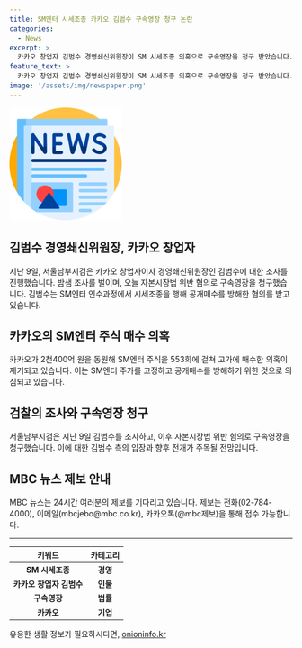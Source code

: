 ```yaml
---
title: SM엔터 시세조종 카카오 김범수 구속영장 청구 논란
categories:
  - News
excerpt: >
  카카오 창업자 김범수 경영쇄신위원장이 SM 시세조종 의혹으로 구속영장을 청구 받았습니다. 지난해 2월, 하이브의 공개매수를 방해하기 위해 SM엔터 주가를 높게 설정한 혐의를 받고, 검찰은 약 2천400억 원을 동원해 SM엔터 주식을 고가에 매수한 것으로 보고 있습니다. MBC는 24시간 제보를 기다리고 있습니다. (전화 02-784-4000, 이메일 mbcjebo@mbc.co.kr, 카카오톡 @mbc제보)
feature_text: >
  카카오 창업자 김범수 경영쇄신위원장이 SM 시세조종 의혹으로 구속영장을 청구 받았습니다. 지난해 2월, 하이브의 공개매수를 방해하기 위해 SM엔터 주가를 높게 설정한 혐의를 받고, 검찰은 약 2천400억 원을 동원해 SM엔터 주식을 고가에 매수한 것으로 보고 있습니다. MBC는 24시간 제보를 기다리고 있습니다. (전화 02-784-4000, 이메일 mbcjebo@mbc.co.kr, 카카오톡 @mbc제보)
image: '/assets/img/newspaper.png'
---
```


<p><img src="/assets/img/newspaper.png" alt="kimp 속보" /></p>

<h2 data-ke-size="size26">김범수 경영쇄신위원장, 카카오 창업자</h2>

<p data-ke-size="size16">지난 9일, 서울남부지검은 카카오 창업자이자 경영쇄신위원장인 김범수에 대한 조사를 진행했습니다. 밤샘 조사를 벌이며, 오늘 자본시장법 위반 혐의로 구속영장을 청구했습니다. 김범수는 SM엔터 인수과정에서 시세조종을 행해 공개매수를 방해한 혐의를 받고 있습니다.</p>

<h2 data-ke-size="size26">카카오의 SM엔터 주식 매수 의혹</h2>

<p data-ke-size="size16">카카오가 2천400억 원을 동원해 SM엔터 주식을 553회에 걸쳐 고가에 매수한 의혹이 제기되고 있습니다. 이는 SM엔터 주가를 고정하고 공개매수를 방해하기 위한 것으로 의심되고 있습니다.</p>

<h2 data-ke-size="size26">검찰의 조사와 구속영장 청구</h2>

<p data-ke-size="size16">서울남부지검은 지난 9일 김범수를 조사하고, 이후 자본시장법 위반 혐의로 구속영장을 청구했습니다. 이에 대한 김범수 측의 입장과 향후 전개가 주목될 전망입니다.</p>

<h2 data-ke-size="size26">MBC 뉴스 제보 안내</h2>

<p data-ke-size="size16">MBC 뉴스는 24시간 여러분의 제보를 기다리고 있습니다. 제보는 전화(02-784-4000), 이메일(mbcjebo@mbc.co.kr), 카카오톡(@mbc제보)을 통해 접수 가능합니다.</p>

<hr>

<table>
  <thead>
    <tr>
      <th>키워드</th>
      <th>카테고리</th>
    </tr>
  </thead>
  <tbody>
    <tr>
      <td style="text-align: center; height: 17px;"><b>SM 시세조종</b></td>
      <td style="text-align: center; height: 17px;"><b>경영</b></td>
    </tr>
    <tr>
      <td style="text-align: center; height: 17px;"><b>카카오 창업자 김범수</b></td>
      <td style="text-align: center; height: 17px;"><b>인물</b></td>
    </tr>
    <tr>
      <td style="text-align: center; height: 17px;"><b>구속영장</b></td>
      <td style="text-align: center; height: 17px;"><b>법률</b></td>
    </tr>
    <tr>
      <td style="text-align: center; height: 17px;"><b>카카오</b></td>
      <td style="text-align: center; height: 17px;"><b>기업</b></td>
    </tr>
  </tbody>
</table>
유용한 생활 정보가 필요하시다면, <a href="https://onioninfo.kr" rel="dofollow">onioninfo.kr</a>



